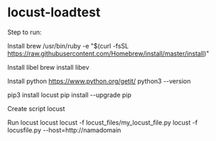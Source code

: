 # locust-loadtest

Step to run:

Install brew
/usr/bin/ruby -e "$(curl -fsSL https://raw.githubusercontent.com/Homebrew/install/master/install)"

Install libel
brew install libev

Install python
https://www.python.org/getit/
python3 --version

pip3 install locust
pip install --upgrade pip

Create script locust

Run locust
locust
locust -f locust_files/my_locust_file.py
locust -f locusfile.py --host=http://namadomain
